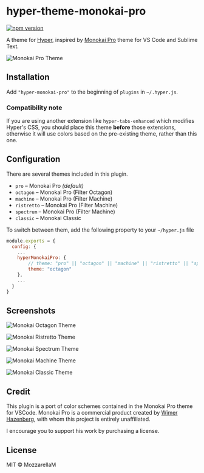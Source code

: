 # hyper-theme-monokai-pro

[![npm version](https://badge.fury.io/js/hyper-monokai-pro.svg)](https://www.npmjs.com/package/hyper-monokai-pro)

A theme for [Hyper](https://github.com/zeit/hyper), inspired by [Monokai Pro](https://monokai.pro/) theme for VS Code and Sublime Text.

![Monokai Pro Theme](/../screenshots/pro.png?raw=true)

## Installation

Add `"hyper-monokai-pro"` to the beginning of `plugins` in `~/.hyper.js`.

### Compatibility note

If you are using another extension like `hyper-tabs-enhanced` which modifies Hyper's CSS, you should place this theme **before** those extensions, otherwise it will use colors based on the pre-existing theme, rather than this one.

## Configuration

There are several themes included in this plugin.

* `pro` – Monokai Pro *(default)*
* `octagon` – Monokai Pro (Filter Octagon)
* `machine` – Monokai Pro (Filter Machine)
* `ristretto` – Monokai Pro (Filter Machine)
* `spectrum` – Monokai Pro (Filter Machine)
* `classic` – Monokai Classic

To switch between them, add the following property to your `~/hyper.js` file

```js
module.exports = {
  config: {
    ...
    hyperMonokaiPro: {
        // theme: "pro" || "octagon" || "machine" || "ristretto" || "spectrum" || "classic"
        theme: "octagon"
    },
    ...
  }
}
```

## Screenshots

<div style="max-width: 500px">

![Monokai Octagon Theme](/../screenshots/octagon.png?raw=true)

![Monokai Ristretto Theme](/../screenshots/ristretto.png?raw=true)

![Monokai Spectrum Theme](/../screenshots/spectrum.png?raw=true)

![Monokai Machine Theme](/../screenshots/machine.png?raw=true)

![Monokai Classic Theme](/../screenshots/classic.png?raw=true)

</div>

## Credit

This plugin is a port of color schemes contained in the Monokai Pro theme for VSCode. Monokai Pro is a commercial product created by [Wimer Hazenberg](https://github.com/Monokai), with whom this project is entirely unaffiliated. 

I encourage you to support his work by purchasing a license.

## License

MIT © MozzarellaM
